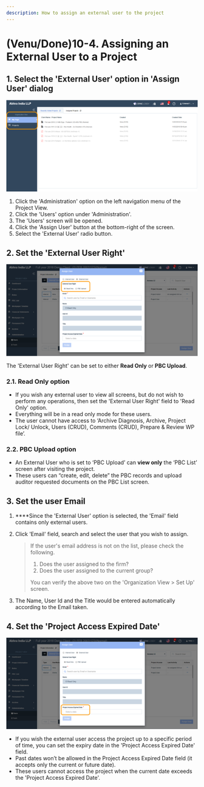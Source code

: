 ```yaml
---
description: How to assign an external user to the project
---
```


# \(Venu/Done\)10-4. Assigning an External User to a Project

## 1. Select the 'External User' option in 'Assign User' dialog

![](../../../.gitbook/assets/external-user%20%281%29.png)

1. Click the 'Administration' option on the left navigation menu of the Project View.
2. Click the 'Users' option under 'Administration'.
3. The 'Users' screen will be opened.
4. Click the 'Assign User' button at the bottom-right of the screen.
5. Select the 'External User' radio button.

## 2. Set the 'External User Right'

![](../../../.gitbook/assets/external-user-right.png)

The 'External User Right' can be set to either **Read Only** or **PBC Upload**.

### 2.1. Read Only option

* If you wish any external user to view all screens, but do not wish to perform any operations, then set the 'External User Right' field to 'Read Only' option.
* Everything will be in a read only mode for these users.
* The user cannot have access to ‘Archive Diagnosis, Archive, Project Lock/ Unlock, Users \(CRUD\), Comments \(CRUD\), Prepare & Review WP file’.

### 2.2. PBC Upload option

* An External User who is set to ‘PBC Upload’ can **view only** the ‘PBC List’ screen after visiting the project.
* These users can “create, edit, delete” the PBC records and upload auditor requested documents on the PBC List screen.

## 3. Set the user Email

1.  ****Since the 'External User' option is selected, the 'Email' field contains only external users.
2. Click 'Email' field, search and select the user that you wish to assign.

   > If the user's email address is not on the list, please check the following.
   >
   > 1. Does the user assigned to the firm?
   > 2. Does the user assigned to the current group?
   >
   > You can verify the above two on the 'Organization View &gt; Set Up' screen.

3. The Name, User Id and the Title would be entered automatically according to the Email taken.

## 4. Set the 'Project Access Expired Date'

![](../../../.gitbook/assets/project-access-expired-date.png)

* If you wish the external user access the project up to a specific period of time, you can set the expiry date in the 'Project Access Expired Date' field.
* Past dates won’t be allowed in the Project Access Expired Date field \(it accepts only the current or future date\).
* These users cannot access the project when the current date exceeds the 'Project Access Expired Date'.

